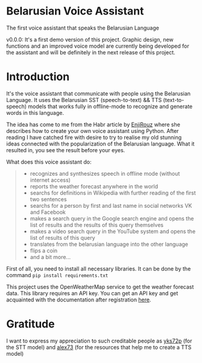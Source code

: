 # Belarusian Voice Assistant
The first voice assistant that speaks the Belarusian Language

v0.0.0: It's a first demo version of this project. Graphic design, new functions and an improved voice model are currently being developed for the assistant and will be definitely in the next release of this project.


# Introduction
It's the voice assistant that communicate with people using the Belarusian Language. It uses the Belarusian SST (speech-to-text) && TTS (text-to-speech) models that works fully in offline-mode to recognize and generate words in this language.

The idea has come to me from the Habr article by [EnjiRouz](https://github.com/EnjiRouz) where she describes how to create your own voice assistant using Python. After reading I have catched fire with desire to try to realise my old stunning ideas connected with the popularization of the Belarusian language.
What it resulted in, you see the result before your eyes.

What does this voice assistant do:

> - recognizes and synthesizes speech in offline mode (without internet access)</br>
> - reports the weather forecast anywhere in the world</br>
> - searchs for definitions in Wikipedia with further reading of the first two sentences</br>
> - searchs for a person by first and last name in social networks VK and Facebook</br>
> - makes a search query in the Google search engine and opens the list of results and the results of this query themselves</br>
> - makes a video search query in the YouTube system and opens the list of results of this query</br>
> - translates from the belarusian language into the other language</br>
> - flips a coin</br>
> - and a bit more...</br>

First of all, you need to install all necessary libraries. It can be done by the command
```pip install requirements.txt```

This project uses the OpenWeatherMap service to get the weather forecast data. This library requires an API key. You can get an API key and get acquainted with the documentation after registration [here](https://pyowm.readthedocs.io/en/latest/v3/code-recipes.html).

# Gratitude
I want to express my appreciation to such creditable people as [yks72p](https://github.com/yks72p/stt_be) (for the STT model) and [alex73](https://github.com/alex73/belarusian-tts) (for the resources that help me to create a TTS model)
